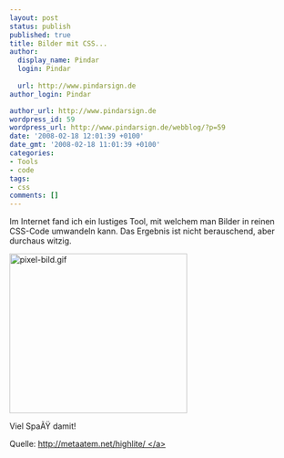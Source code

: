 ```yaml
---
layout: post
status: publish
published: true
title: Bilder mit CSS...
author:
  display_name: Pindar
  login: Pindar
  
  url: http://www.pindarsign.de
author_login: Pindar

author_url: http://www.pindarsign.de
wordpress_id: 59
wordpress_url: http://www.pindarsign.de/webblog/?p=59
date: '2008-02-18 12:01:39 +0100'
date_gmt: '2008-02-18 11:01:39 +0100'
categories:
- Tools
- code
tags:
- css
comments: []
---
```

<p>Im Internet fand ich ein lustiges Tool, mit welchem man Bilder in reinen CSS-Code umwandeln kann. Das Ergebnis ist nicht berauschend, aber durchaus witzig.</p>
<p><img src="http:&#47;&#47;www.pindarsign.de&#47;webblog&#47;wp-content&#47;uploads&#47;2008&#47;02&#47;pixel-bild.gif" alt="pixel-bild.gif" width="312" height="280" &#47;></p>
<p>Viel Spa&Atilde;&Yuml; damit!</p>
<p>Quelle: <a href="http:&#47;&#47;metaatem.net&#47;highlite&#47; ">http:&#47;&#47;metaatem.net&#47;highlite&#47; <&#47;a></p>
